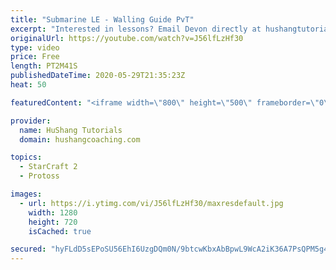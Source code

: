 ```yaml
---
title: "Submarine LE - Walling Guide PvT"
excerpt: "Interested in lessons? Email Devon directly at hushangtutorials@outlook.com ------------------------------------------------------------------------------------------------------- Want to support HuShang Tutorials directly? Patreon is a website where you can contribute a monthly donation that will help"
originalUrl: https://youtube.com/watch?v=J56lfLzHf30
type: video
price: Free
length: PT2M41S
publishedDateTime: 2020-05-29T21:35:23Z
heat: 50

featuredContent: "<iframe width=\"800\" height=\"500\" frameborder=\"0\" src=\"https://www.youtube.com/embed/J56lfLzHf30\" allow=\"accelerometer; autoplay; encrypted-media; gyroscope; picture-in-picture\" allowfullscreen></iframe>"

provider:
  name: HuShang Tutorials
  domain: hushangcoaching.com

topics:
  - StarCraft 2
  - Protoss

images:
  - url: https://i.ytimg.com/vi/J56lfLzHf30/maxresdefault.jpg
    width: 1280
    height: 720
    isCached: true

secured: "hyFLdD5sEPoSU56EhI6UzgDQm0N/9btcwKbxAbBpwL9WcA2iK36A7PsQPM5g4DFMikNNY0ox0jhA4luvIjbuqbjjvnvcA+/x2nAtFqJHOkdbj+DDXMIa1ovwJIs/STrMF1vLr2o3wTkvqZaPkf+/dENWDpgd+SPYpQEMuAKWNyUnmD82Ou9R43ivDJO7NaLt4ro0kmYQ5Dz4paUM2/aO9aQqxNaeHy0qpBLtJCRLqlkOzom3rB/YCdvAGdOVlk1oIfL10fQopNSjex8nMtY2c5/WWyU9a7enl84BcBGqftnuiT41hD7CF1J3yjS4HdDBsrsu7umQcVUxy0FShUb1qS5BHUp1bwkCjq7BAqypK6/eb7rCPn8dRg4Cc08sNbNGrK0LqzIuc1uON/AkZRnvpo0w50ufwuC/YkgwCjnzLms=;Eet+NK/LimKm1RQgjZKG2g=="
---
```


